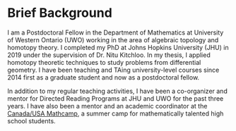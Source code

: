 Brief Background
========================

I am a Postdoctoral Fellow in the Department of Mathematics at University of Western Ontario (UWO) working in the area of algebraic topology and homotopy theory.
I completed my PhD at Johns Hopkins University (JHU) in 2019 under the supervision of Dr. Nitu Kitchloo.
In my thesis, I applied homotopy theoretic techniques to study problems from differential geometry.
I have been teaching and TAing university-level courses since 2014 first as a graduate student and now as a postdoctoral fellow. 

In addition to my regular teaching activities, I have been a co-organizer and mentor for Directed Reading Programs at JHU and UWO for the past three years. 
I have also been a mentor and an academic coordinator at the [Canada/USA Mathcamp](https://www.mathcamp.org/), a summer camp for mathematically talented high school students.



